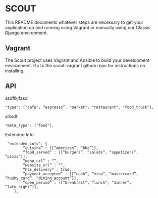 SCOUT
=====

This README documents whatever steps are necessary to get your application up and running using Vagrant or manually using our Classic Django environment.

## Vagrant ##

The Scout project uses Vagrant and Ansible to build your development environment. Go to the scout-vagrant github repo for instructions on installing.
    
## API ##

asdflkjfasd

    "type": ["cafe", “espresso”, "market", "restaurant", "food_truck"],

alksdf

    "meta_type": ["food"],

Extended Info
    
	 "extended_info": {
		    “cuisine” : [[“american”, “bbq”]],
			“food_served” : [[“burgers”, “salads”, “appetizers”, “pizza”]],
			“menu_url” : “”,
			“website_url” : “”,
			“has_delivery” : true,
			“payment_accepted” : [[“cash”, “visa”, “mastercard”, “husky_card”, “dining_account”]],
			“open_period” : [[“breakfast”, “lunch”, “dinner”, “late_night”]],
	    },

